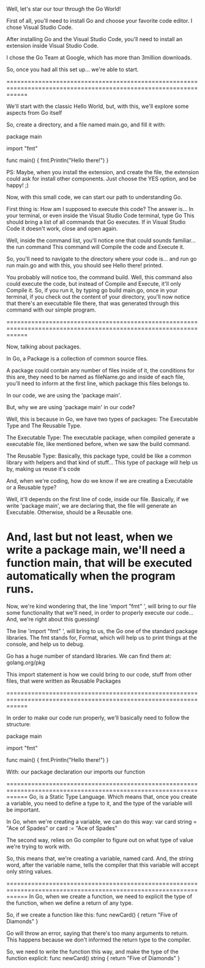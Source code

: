 
Well, let's star our tour through the Go World!

First of all, you'll need to install Go and choose your favorite code editor. I chose Visual Studio Code.

After installing Go and the Visual Studio Code, you'll need to install an extension inside Visual Studio Code.

I chose the Go Team at Google, which has more than 3million downloads.

So, once you had all this set up... we're able to start.

==================================================================================================================

We'll start with the classic Hello World, but, with this, we'll explore some aspects from Go itself

So, create a directory, and a file named main.go, and fill it with:

package main

import "fmt"

func main() {
	fmt.Println("Hello there!")
}


PS: Maybe, when you install the extension, and create the file, the extension could ask for install other components. Just choose the YES option, and be happy! ;)

Now, with this small code, we can start our path to understanding Go.

First thing is: How am I supposed to execute this code?
The answer is... In your terminal, or even inside the Visual Studio Code terminal, type Go
This should bring a list of all commands that Go executes. If in Visual Studio Code it doesn't work, close and open again.

Well, inside the command list, you'll notice one that could sounds familiar... the run command
This command will Compile the code and Execute it.

So, you'll need to navigate to the directory where your code is... and run go run main.go
and with this, you should see Hello there! printed.

You probably will notice too, the command build. Well, this command also could execute the code, but instead of Compile and Execute, it'll only Compile it. So, if you run it, by typing go build main.go, once in your terminal, if you check out the content of your directory, you'll now notice that there's an executable file there, that was generated through this command with our simple program.

==================================================================================================================

Now, talking about packages.

In Go, a Package is a collection of common source files.

A package could contain any number of files inside of it, the conditions for this are, they need to be named as fileName.go and inside of each file, you'll need to inform at the first line, which package this files belongs to.

In our code, we are using the 'package main'.

But, why we are using 'package main' in our code?

Well, this is because in Go, we have two types of packages:
The Executable Type and The Reusable Type.

The Executable Type:
The executable package, when compiled generate a executable file, like mentioned before, when we saw the build command.

The Reusable Type:
Basically, this package type, could be like a common library with helpers and that kind of stuff...
This type of package will help us by, making us reuse it's code

And, when we're coding, how do we know if we are creating a Executable or a Reusable type?

Well, it'll depends on the first line of code, inside our file.
Basically, if we write 'package main', we are declaring that, the file will generate an Executable. Otherwise, should be a Reusable one.


And, last but not least, when we write a package main, we'll need a function main, that will be executed automatically when the program runs.
==================================================================================================================
Now, we're kind wondering that, the line 'import "fmt" ', will bring to our file some functionality that we'll need, in order to properly execute our code...
And, we're right about this guessing!

The line 'import "fmt" ', will bring to us, the Go one of the standard package libraries. The fmt stands for, Format, which will help us to print things at the console, and help us to debug.

Go has a huge number of standard libraries.
We can find them at: golang.org/pkg

This import statement is how we could bring to our code, stuff from other files, that were written as Reusable Packages

==================================================================================================================

In order to make our code run properly, we'll basically need to follow the structure:

package main

import "fmt"

func main() {
	fmt.Println("Hello there!")
}


With:
our package declaration
our imports
our function

==================================================================================================================
Go, is a Static Type Language.
Which means that, once you create a variable, you need to define a type to it, and the type of the variable will be important.

In Go, when we're creating a variable, we can do this way:
var card string = "Ace of Spades"
or
card := "Ace of Spades"

The second way, relies on Go compiler to figure out on what type of value we're trying to work with.

So, this means that, we're creating a variable, named card.
And, the string word, after the variable name, tells the compiler that this variable will accept only string values.

==================================================================================================================
In Go, when we create a function, we need to explicit the type of the function, when we define a return of any type.

So, if we create a function like this:
func newCard() {
	return "Five of Diamonds"
}

Go will throw an error, saying that there's too many arguments to return. This happens because we don't informed the return type to the compiler.


So, we need to write the function this way, and make the type of the function explicit:
func newCard() string {
	return "Five of Diamonds"
}

